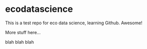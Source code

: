 # ecodatascience
This is a test repo for eco data science, learning Github. Awesome!

More stuff here...

blah blah blah